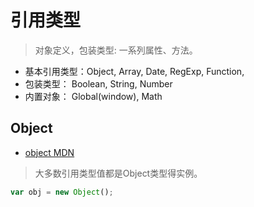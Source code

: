 # 引用类型 

> 对象定义，包装类型: 一系列属性、方法。

- 基本引用类型：Object, Array, Date, RegExp, Function, 
- 包装类型： Boolean, String, Number
- 内置对象： Global(window), Math

## Object 

- [object MDN](https://developer.mozilla.org/zh-CN/docs/Web/JavaScript/Guide/Working_with_Objects)

>大多数引用类型值都是Object类型得实例。

```js
var obj = new Object(); 
```